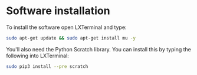# Software installation

To install the software open LXTerminal and type:

```bash
sudo apt-get update && sudo apt-get install mu -y
```

You'll also need the Python Scratch library. You can install this by typing the following into LXTerminal:

```bash
sudo pip3 install --pre scratch
```
